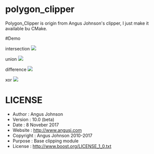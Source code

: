 # polygon_clipper

Polygon_Clipper is origin from Angus Johnson's clipper, I just make it available bu CMake.

#Demo

intersection
![](https://github.com/Yannnnnnnnnnnn/polygon_clipper/blob/master/intersection.svg)

union
![](https://github.com/Yannnnnnnnnnnn/polygon_clipper/blob/master/union.svg)

difference
![](https://github.com/Yannnnnnnnnnnn/polygon_clipper/blob/master/difference.svg)

xor
![](https://github.com/Yannnnnnnnnnnn/polygon_clipper/blob/master/xor.svg)

# LICENSE
* Author    :  Angus Johnson                                                   
* Version   :  10.0 (beta)                                                    
* Date      :  8 Noveber 2017                                                  
* Website   :  http://www.angusj.com                                           
* Copyright :  Angus Johnson 2010-2017                                         
* Purpose   :  Base clipping module                                            
* License   : http://www.boost.org/LICENSE_1_0.txt                             

